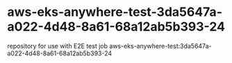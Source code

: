 # aws-eks-anywhere-test-3da5647a-a022-4d48-8a61-68a12ab5b393-24
repository for use with E2E test job aws-eks-anywhere-test:3da5647a-a022-4d48-8a61-68a12ab5b393-24
